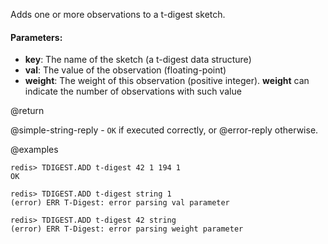 Adds one or more observations to a t-digest sketch.

#### Parameters:

* **key**: The name of the sketch (a t-digest data structure)
* **val**: The value of the observation (floating-point)
* **weight**: The weight of this observation (positive integer). **weight** can indicate the number of observations with such value

@return

@simple-string-reply - `OK` if executed correctly, or @error-reply otherwise.

@examples

```
redis> TDIGEST.ADD t-digest 42 1 194 1
OK
```
```
redis> TDIGEST.ADD t-digest string 1
(error) ERR T-Digest: error parsing val parameter
```
```
redis> TDIGEST.ADD t-digest 42 string
(error) ERR T-Digest: error parsing weight parameter
```
